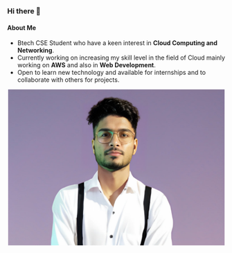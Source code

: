 ### Hi there 👋



#### About Me
* Btech CSE Student who have a keen interest in **Cloud Computing and Networking**. 
* Currently working on increasing my skill level in the field of Cloud mainly working on **AWS** and also in **Web Development**. 
* Open to learn new technology and available for internships and to collaborate with others for projects.

<p align="center"><img src="pic.jpg" width=500px></p>
